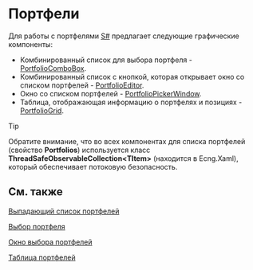 # Портфели

Для работы с портфелями [S\#](StockSharpAbout.md) предлагает следующие графические компоненты:

- Комбинированный список для выбора портфеля \- [PortfolioComboBox](../api/StockSharp.Xaml.PortfolioComboBox.html).
- Комбинированный список с кнопкой, которая открывает окно со списком портфелей \- [PortfolioEditor](../api/StockSharp.Xaml.PropertyGrid.PortfolioEditor.html).
- Окно со списком портфелей \- [PortfolioPickerWindow](../api/StockSharp.Xaml.PortfolioPickerWindow.html).
- Таблица, отображающая информацию о портфелях и позициях \- [PortfolioGrid](../api/StockSharp.Xaml.PortfolioGrid.html).

> [!TIP]
> Обратите внимание, что во всех компонентах для списка портфелей (свойство **Portfolios**) используется класс **ThreadSafeObservableCollection\<TItem\>** (находится в Ecng.Xaml), который обеспечивает потоковую безопасность. 

## См. также

[Выпадающий список портфелей](GuiPortfolioComboBox.md)

[Выбор портфеля](GuiPortfolioEditor.md)

[Окно выбора портфелей](GuiPortfolioPickerWindow.md)

[Таблица портфелей](GuiPortfolioGrid.md)
